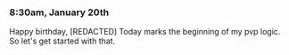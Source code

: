 ### 8:30am, January 20th

Happy birthday, \[REDACTED\]
Today marks the beginning of my pvp logic. So let's get started with that.